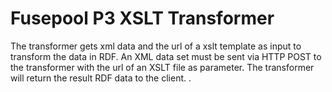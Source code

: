 Fusepool P3 XSLT Transformer
============================

The transformer gets xml data and the url of a xslt template as input to transform the data in RDF.
An XML data set must be sent via HTTP POST to the transformer with the url of an XSLT file as parameter. 
The transformer will return the result RDF data to the client.
.
